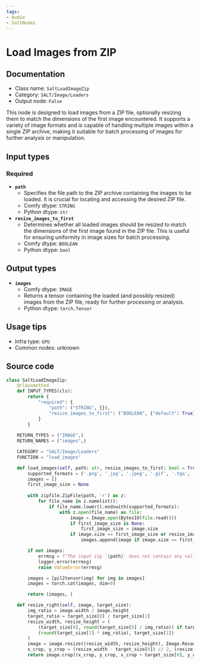```yaml
---
tags:
- Audio
- SaltNodes
---
```


# Load Images from ZIP
## Documentation
- Class name: `SaltLoadImageZip`
- Category: `SALT/Image/Loaders`
- Output node: `False`

This node is designed to load images from a ZIP file, optionally resizing them to match the dimensions of the first image encountered. It supports a variety of image formats and is capable of handling multiple images within a single ZIP archive, making it suitable for batch processing of images for further analysis or manipulation.
## Input types
### Required
- **`path`**
    - Specifies the file path to the ZIP archive containing the images to be loaded. It is crucial for locating and accessing the desired ZIP file.
    - Comfy dtype: `STRING`
    - Python dtype: `str`
- **`resize_images_to_first`**
    - Determines whether all loaded images should be resized to match the dimensions of the first image found in the ZIP file. This is useful for ensuring uniformity in image sizes for batch processing.
    - Comfy dtype: `BOOLEAN`
    - Python dtype: `bool`
## Output types
- **`images`**
    - Comfy dtype: `IMAGE`
    - Returns a tensor containing the loaded (and possibly resized) images from the ZIP file, ready for further processing or analysis.
    - Python dtype: `torch.Tensor`
## Usage tips
- Infra type: `GPU`
- Common nodes: unknown


## Source code
```python
class SaltLoadImageZip:
    @classmethod
    def INPUT_TYPES(cls):
        return {
            "required": {
                "path": ("STRING", {}),
                "resize_images_to_first": ("BOOLEAN", {"default": True})
            }
        }
    
    RETURN_TYPES = ("IMAGE",)
    RETURN_NAMES = ("images",)

    CATEGORY = "SALT/Image/Loaders"
    FUNCTION = "load_images"

    def load_images(self, path: str, resize_images_to_first: bool = True):
        supported_formats = ('.png', '.jpg', '.jpeg', '.gif', '.tga', '.tiff', '.webp')
        images = []
        first_image_size = None
        
        with zipfile.ZipFile(path, 'r') as z:
            for file_name in z.namelist():
                if file_name.lower().endswith(supported_formats):
                    with z.open(file_name) as file:
                        image = Image.open(BytesIO(file.read()))
                        if first_image_size is None:
                            first_image_size = image.size
                        if image.size == first_image_size or resize_images_to_first:
                            images.append(image if image.size == first_image_size else self.resize_right(image, first_image_size))

        if not images:
            errmsg = f"The input zip `{path}` does not contain any valid images!"
            logger.error(errmsg)
            raise ValueError(errmsg)

        images = [pil2tensor(img) for img in images]
        images = torch.cat(images, dim=0)

        return (images, )

    def resize_right(self, image, target_size):
        img_ratio = image.width / image.height
        target_ratio = target_size[0] / target_size[1]
        resize_width, resize_height = (
            (target_size[0], round(target_size[0] / img_ratio)) if target_ratio > img_ratio else
            (round(target_size[1] * img_ratio), target_size[1])
        )
        image = image.resize((resize_width, resize_height), Image.Resampling.LANCZOS)
        x_crop, y_crop = (resize_width - target_size[0]) // 2, (resize_height - target_size[1]) // 2
        return image.crop((x_crop, y_crop, x_crop + target_size[0], y_crop + target_size[1]))

```
